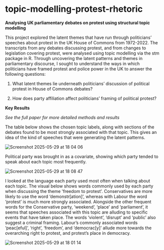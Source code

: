 # topic-modelling-protest-rhetoric

**Analysing UK parliamentary debates on protest using structural topic modelling**

This project explored the latent themes that have run through politicians’ speeches about protest in the UK House of Commons from 1972-2022. The transcripts from any debates discussing protest, and from changes to legislation covering protest, were analysed using topic modelling via the stm package in R. Through uncovering the latent patterns and themes in parliamentary discourse, I sought to understand the ways in which politicians have framed protest and police power in the UK to answer the following questions:

1. What latent themes lie underneath politicians’ discussion of political protest in House of Commons debates?

2. How does party affiliation affect politicians’ framing of political protest?



**Key Results**

*See the full paper for more detailed methods and results*

The table below shows the chosen topic labels, along with sections of the debates found to be most strongly associated with that topic. This gives an idea of the kind of speeches that were generating the latent patterns.


![Screenshot 2025-05-29 at 18 04 06](https://github.com/user-attachments/assets/d3fc1eee-13f9-451e-abc3-fdfa78098e50)



Political party was brought in as a covariate, showing which party tended to speak about each topic most frequently. 


![Screenshot 2025-05-29 at 18 08 47](https://github.com/user-attachments/assets/d0cdd341-7b1d-4939-bfa5-f6d7961b6283)



I looked at the language each party used most often when talking about each topic. The visual below shows words commonly used by each party when discussing the theme 'freedom to protest'. Conservatives are more likely to use the word ‘demonstr[ation]’, whereas with Labour the word ‘protest’ is much more strongly associated. Alongside the other frequent words for the Conservative party, ‘weekend’, ‘place’ and ‘parliament’, it seems that speeches associated with this topic are alluding to specific events that have taken place. The words ‘violent’, ‘disrupt’ and ‘public’ also suggest a criminal framing. Labour’s commonly associated words ‘peac[eful]’, ‘right’, ‘freedom’, and ‘democrac[y]’ allude more towards the overarching right to protest, and protest’s place in democracy.


![Screenshot 2025-05-29 at 18 01 14](https://github.com/user-attachments/assets/cee620f9-664e-4da1-9ad8-6579aee4483b)
